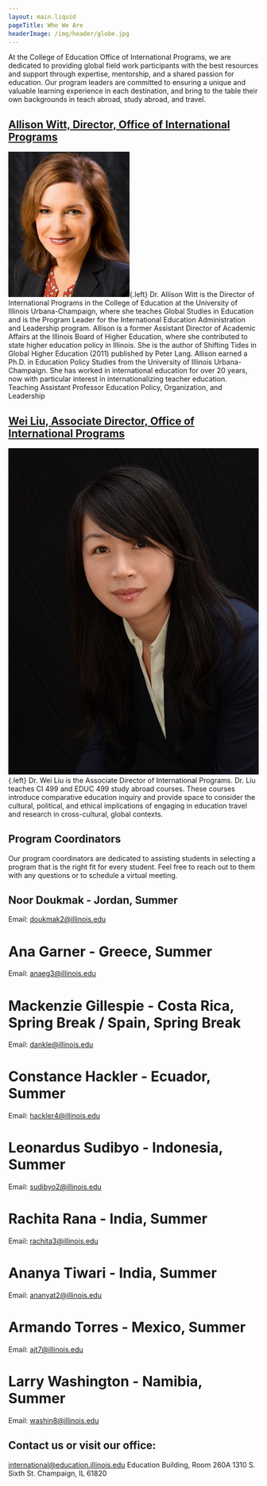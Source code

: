 ```yaml
---
layout: main.liquid
pageTitle: Who We Are
headerImage: /img/header/globe.jpg
---
```

<style> main h2 { clear: both; } main img.left { padding-top: 0; max-width: 400px; } </style>

At the College of Education Office of International Programs, we are dedicated to providing global field work participants with the best resources and support through expertise, mentorship, and a shared passion for education. Our program leaders are committed to ensuring a unique and valuable learning experience in each destination, and bring to the table their own backgrounds in teach abroad, study abroad, and travel.

## [Allison Witt, Director, Office of International Programs](https://education.illinois.edu/faculty/allison-witt)

![Allison Witt](/img/people/awitt1.jpg){.left} Dr. Allison Witt is the Director of International Programs in the College of Education at the University of Illinois Urbana-Champaign, where she teaches Global Studies in Education and is the Program Leader for the International Education Administration and Leadership program. Allison is a former Assistant Director of Academic Affairs at the Illinois Board of Higher Education, where she contributed to state higher education policy in Illinois. She is the author of Shifting Tides in Global Higher Education (2011) published by Peter Lang. Allison earned a Ph.D. in Education Policy Studies from the University of Illinois Urbana-Champaign. She has worked in international education for over 20 years, now with particular interest in internationalizing teacher education. Teaching Assistant Professor Education Policy, Organization, and Leadership


## [Wei Liu, Associate Director, Office of International Programs](https://education.illinois.edu/people/wei-liu)

![Wei Liu](/img/people/weiliu1.jpg){.left} Dr. Wei Liu is the Associate Director of International Programs. Dr. Liu teaches CI 499 and EDUC 499 study abroad courses. These courses introduce comparative education inquiry and provide space to consider the cultural, political, and ethical implications of engaging in education travel and research in cross-cultural, global contexts. 


## Program Coordinators

Our program coordinators are dedicated to assisting students in selecting a program that is the right fit for every student. Feel free to reach out to them with any questions or to schedule a virtual meeting.

## Noor Doukmak - Jordan, Summer 
Email: doukmak2@illinois.edu

# Ana Garner - Greece, Summer
Email: anaeg3@illinois.edu

# Mackenzie Gillespie - Costa Rica, Spring Break / Spain, Spring Break
Email: dankle@illinois.edu

# Constance Hackler - Ecuador, Summer
Email: hackler4@illinois.edu

# Leonardus Sudibyo - Indonesia, Summer
Email: sudibyo2@illinois.edu

# Rachita Rana - India, Summer
Email: rachita3@illinois.edu

# Ananya Tiwari - India, Summer
Email: ananyat2@illinois.edu

# Armando Torres - Mexico, Summer
Email: ajt7@illinois.edu

# Larry Washington - Namibia, Summer
Email: washin8@illinois.edu




## Contact us or visit our office:
international@education.illinois.edu
Education Building, Room 260A
1310 S. Sixth St.
Champaign, IL 61820
